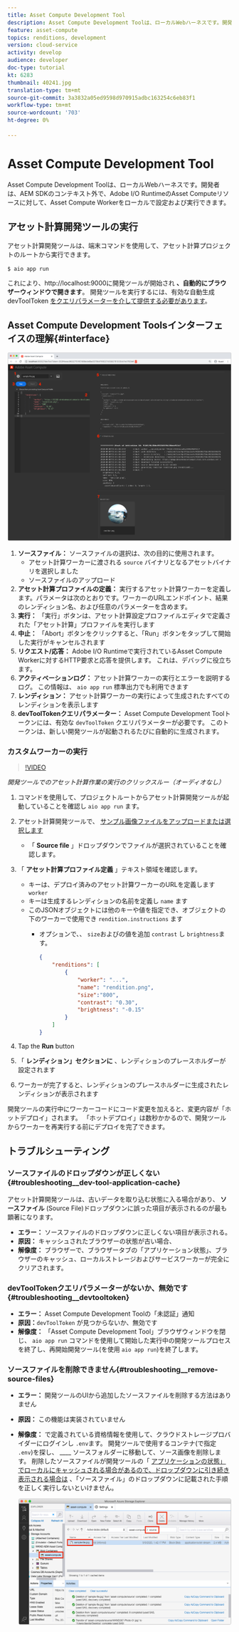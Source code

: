 ```yaml
---
title: Asset Compute Development Tool
description: Asset Compute Development Toolは、ローカルWebハーネスです。開発者は、AEM SDKのコンテキスト外で、Adobe I/O RuntimeのAsset Computeリソースに対して、Asset Compute Workerをローカルで設定および実行できます。
feature: asset-compute
topics: renditions, development
version: cloud-service
activity: develop
audience: developer
doc-type: tutorial
kt: 6283
thumbnail: 40241.jpg
translation-type: tm+mt
source-git-commit: 3a3832a05ed9598d970915adbc163254c6eb83f1
workflow-type: tm+mt
source-wordcount: '703'
ht-degree: 0%

---
```



# Asset Compute Development Tool

Asset Compute Development Toolは、ローカルWebハーネスです。開発者は、AEM SDKのコンテキスト外で、Adobe I/O RuntimeのAsset Computeリソースに対して、Asset Compute Workerをローカルで設定および実行できます。

## アセット計算開発ツールの実行

アセット計算開発ツールは、端末コマンドを使用して、アセット計算プロジェクトのルートから実行できます。

```
$ aio app run
```

これにより、http://localhost:9000に開発ツールが開始され __、自動的にブラウザーウィンドウで開きます__。 開発ツールを実行するには、有効な自動生成devToolToken [をクエリパラメーターを介して提供する必要があります](#troubleshooting__devtooltoken)。

## Asset Compute Development Toolsインターフェイスの理解{#interface}

![Asset Compute Development Tool](./assets/development-tool/asset-compute-dev-tool.png)

1. __ソースファイル：__ ソースファイルの選択は、次の目的に使用されます。
   + アセット計算ワーカーに渡される `source` バイナリとなるアセットバイナリを選択しました
   + ソースファイルのアップロード
1. __アセット計算プロファイルの定義：__ 実行するアセット計算ワーカーを定義します。パラメータは次のとおりです。ワーカーのURLエンドポイント、結果のレンディション名、および任意のパラメーターを含めます。
1. __実行：__ 「実行」ボタンは、アセット計算設定プロファイルエディタで定義された「アセット計算」プロファイルを実行します
1. __中止：__ 「Abort」ボタンをクリックすると、「Run」ボタンをタップして開始した実行がキャンセルされます
1. __リクエスト/応答：__ Adobe I/O Runtimeで実行されているAsset Compute Workerに対するHTTP要求と応答を提供します。 これは、デバッグに役立ちます。
1. __アクティベーションログ：__ アセット計算ワーカーの実行とエラーを説明するログ。 この情報は、 `aio app run` 標準出力でも利用できます
1. __レンディション：__ アセット計算ワーカーの実行によって生成されたすべてのレンディションを表示します
1. __devToolTokenクエリパラメーター：__ Asset Compute Development Toolトークンには、有効な `devToolToken` クエリパラメーターが必要です。 このトークンは、新しい開発ツールが起動されるたびに自動的に生成されます。

### カスタムワーカーの実行

>[!VIDEO](https://video.tv.adobe.com/v/40241?quality=12&learn=on)

_開発ツールでのアセット計算作業の実行のクリックスルー（オーディオなし）_

1. コマンドを使用して、プロジェクトルートからアセット計算開発ツールが起動していることを確認し `aio app run` ます。
1. アセット計算開発ツールで、 [サンプル画像ファイルをアップロードまたは選択します](../assets/samples/sample-file.jpg)
   + 「 __Source file__ 」ドロップダウンでファイルが選択されていることを確認します。
1. 「 __アセット計算プロファイル定義__ 」テキスト領域を確認します。
   + キーは、デプロイ済みのアセット計算ワーカーのURLを定義します `worker`
   + キーは生成するレンディションの名前を定義し `name` ます
   + このJSONオブジェクトには他のキーや値を指定でき、オブジェクトの下のワーカーで使用でき `rendition.instructions` ます
      + オプションで、、 `size`およびの値を追加 `contrast` し `brightness`ます。

         ```json
         {
             "renditions": [
                 {
                     "worker": "...",
                     "name": "rendition.png",
                     "size":"800",
                     "contrast": "0.30",
                     "brightness": "-0.15"
                 }
             ]
         }
         ```

1. Tap the __Run__ button
1. 「 __レンディション」セクションに__ 、レンディションのプレースホルダーが設定されます
1. ワーカーが完了すると、レンディションのプレースホルダーに生成されたレンディションが表示されます

開発ツールの実行中にワーカーコードにコード変更を加えると、変更内容が「ホットデプロイ」されます。 「ホットデプロイ」は数秒かかるので、開発ツールからワーカーを再実行する前にデプロイを完了できます。

## トラブルシューティング

### ソースファイルのドロップダウンが正しくない{#troubleshooting__dev-tool-application-cache}

アセット計算開発ツールは、古いデータを取り込む状態に入る場合があり、 __ソースファイル__ (Source File)ドロップダウンに誤った項目が表示されるのが最も顕著になります。

+ __エラー：__ ソースファイルのドロップダウンに正しくない項目が表示される。
+ __原因：__ キャッシュされたブラウザーの状態が古い場合、
+ __解像度：__ ブラウザーで、ブラウザータブの「アプリケーション状態」、ブラウザーのキャッシュ、ローカルストレージおよびサービスワーカーが完全にクリアされます。

### devToolTokenクエリパラメーターがないか、無効です{#troubleshooting__devtooltoken}

+ __エラー：__ Asset Compute Development Toolの「未認証」通知
+ __原因：__`devToolToken` が見つからないか、無効です
+ __解像度：__ 「Asset Compute Development Tool」ブラウザウィンドウを閉じ、 `aio app run` コマンドを使用して開始した実行中の開発ツールプロセスを終了し、再開始開発ツール(を使用 `aio app run`)を終了します。

### ソースファイルを削除できません{#troubleshooting__remove-source-files}

+ __エラー：__ 開発ツールのUIから追加したソースファイルを削除する方法はありません
+ __原因：__ この機能は実装されていません
+ __解像度：__ で定義されている資格情報を使用して、クラウドストレージプロバイダーにログインし `.env`ます。 開発ツールで使用するコンテナ(で指定 `.env`)を探し、 ____ ソースフォルダーに移動して、ソース画像を削除します。 削除したソースファイルが開発ツールの「 [アプリケーションの状態」でローカルにキャッシュされる場合があるので、ドロップダウンに引き続き表示される場合は](#troubleshooting__dev-tool-application-cache) 、「ソースファイル」のドロップダウンに記載された手順を正しく実行しないといけません。

   ![Microsoft Azure Blob Storage](./assets/development-tool/troubleshooting__remove-source-files.png)
